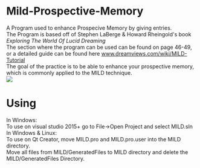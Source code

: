 # Mild-Prospective-Memory
A Program used to enhance Prospecive Memory by giving entries.<br>
The Program is based off of Stephen LaBerge & Howard Rheingold's book <i>Exploring The World Of Lucid Dreaming</i><br>
The section where the program can be used can be found on page 46-49, or a detailed guide can be found here <a>www.dreamviews.com/wiki/MILD-Tutorial</a><br>
The goal of the practice is to be able to enhance your prospective memory, which is commonly applied to the MILD technique.
<br>
<img src= "https://s3.postimg.org/4ubro336r/Capture.png" />
# Using
In Windows:<br>
To use on visual studio 2015+ go to File->Open Project and select MILD.sln<br>
In Windows & Linux:<br>
To use on Qt Creator, move MILD.pro and MILD.pro.user into the MILD directory.<br>
Move all files from MILD/GeneratedFiles to MILD directory and delete the MILD/GeneratedFiles Directory.<br>
